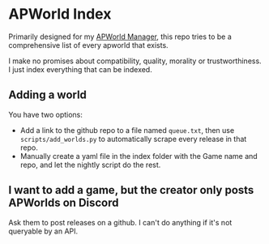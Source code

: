 # APWorld Index

Primarily designed for my [APWorld Manager](https://github.com/silasary/Archipelago/releases/tag/apworld_manager-0.0.4), this repo tries to be a comprehensive list of every apworld that exists.

I make no promises about compatibility, quality, morality or trustworthiness.  I just index everything that can be indexed.

## Adding a world

You have two options:
* Add a link to the github repo to a file named `queue.txt`, then use `scripts/add_worlds.py` to automatically scrape every release in that repo.
* Manually create a yaml file in the index folder with the Game name and repo, and let the nightly script do the rest.

## I want to add a game, but the creator only posts APWorlds on Discord

Ask them to post releases on a github.  I can't do anything if it's not queryable by an API.
